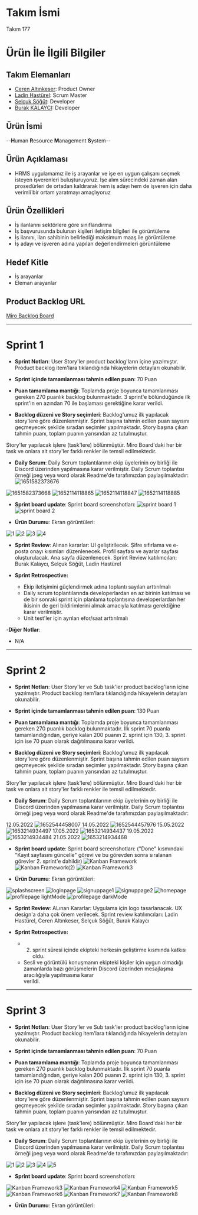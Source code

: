 # **Takım İsmi**

Takım 177

# Ürün İle İlgili Bilgiler

## Takım Elemanları

- [Ceren Altınkeser](https://github.com/cerenal): Product Owner
- [Ladin Hastürel](https://github.com/lhasturel): Scrum Master
- [Selçuk Söğüt](https://github.com/ssogut26): Developer
- [Burak KALAYCI](https://github.com/torukobyte): Developer

## Ürün İsmi

--**H**uman **R**esource **M**anagement **S**ystem--

## Ürün Açıklaması

- HRMS uygulamamız ile iş arayanlar ve işe en uygun çalışanı seçmek isteyen işverenleri
  buluşturuyoruz. İşe alım sürecindeki zaman alan prosedürleri de ortadan kaldırarak hem iş adayı
  hem de işveren için daha verimli bir ortam yaratmayı amaçlıyoruz

## Ürün Özellikleri

- İş ilanlarını sektörlere göre sınıflandırma
- İş başvurusunda bulunan kişileri iletişim bilgileri ile görüntüleme
- İş ilanını, ilan sahibinin belirlediği maksimum maaş ile görüntüleme
- İş adayı ve işveren adına yapılan değerlendirmeleri görüntüleme

## Hedef Kitle

- İş arayanlar
- Eleman arayanlar

## Product Backlog URL

[Miro Backlog Board](https://miro.com/app/board/uXjVO4JxoEI=/)

---

# Sprint 1

- **Sprint Notları**: User Story'ler product backlog'ların içine yazılmıştır. Product backlog item'lara tıklandığında hikayelerin detayları okunabilir.

- **Sprint içinde tamamlanması tahmin edilen puan**: 70 Puan

- **Puan tamamlama mantığı**: Toplamda proje boyunca tamamlanması gereken 270 puanlık backlog bulunmaktadır. 3 sprint'e bölündüğünde ilk sprint'in en azından 70 ile başlaması gerektiğine karar verildi.

- **Backlog düzeni ve Story seçimleri**: Backlog'umuz ilk yapılacak story'lere göre düzenlenmiştir. Sprint başına tahmin edilen puan sayısını geçmeyecek şekilde sıradan seçimler yapılmaktadır. Story başına çıkan tahmin puanı, toplam puanın yarısından az tutulmuştur. 

Story'ler yapılacak işlere (task'lere) bölünmüştür. Miro Board'daki her bir task ve onlara ait story'ler farklı renkler ile temsil edilmektedir.
- **Daily Scrum**: Daily Scrum toplantılarının ekip üyelerinin oy birliği ile Discord üzerinden yapılmasına karar verilmiştir. Daily Scrum toplantısı örneği jpeg veya word olarak Readme'de tarafımızdan paylaşılmaktadır:![1651582373676](https://user-images.githubusercontent.com/100482891/166457600-310661c5-9770-45a2-8b17-30353b4d5d88.jpg)

 ![1651582373668](https://user-images.githubusercontent.com/100482891/166457539-49835715-3038-4e29-9357-00f914f81313.png)
 ![1652114118865](https://user-images.githubusercontent.com/100482891/167456662-9d52f911-773b-4412-b058-0f1c6263b856.jpg)
 ![1652114118847](https://user-images.githubusercontent.com/100482891/167456719-4043c5f4-f989-4964-b4fc-7f9d4cc0c05e.jpg)
 ![1652114118885](https://user-images.githubusercontent.com/100482891/167456777-7f9331d8-8b5f-4b52-a311-2c5e904c38e0.jpg)


- **Sprint board update**: Sprint board screenshotları: 
![sprint board 1](https://user-images.githubusercontent.com/100482891/166457442-644282e1-b6c7-4d83-9bb8-f6856fd23363.jpg)
![sprint board 2](https://user-images.githubusercontent.com/100482891/167455509-d967e519-55d8-4a96-a8da-e019041916a6.jpg)



- **Ürün Durumu**: Ekran görüntüleri:

![1](https://user-images.githubusercontent.com/61664693/167292613-c9ac940a-58ca-47a8-bb32-125dd8faba24.png)
![2](https://user-images.githubusercontent.com/61664693/167292614-59b0fca3-75c9-4941-806a-b2d7da8f0368.png)
![3](https://user-images.githubusercontent.com/61664693/167292615-15f1a526-413c-43de-a571-87e7a2e58c47.png)
![4](https://user-images.githubusercontent.com/61664693/167292612-05e0e6f8-32a7-4118-a0c0-8e01186cfb16.png)

- **Sprint Review**: 
Alınan kararlar: UI geliştirilecek. Şifre sıfırlama ve e-posta onayı kısımları düzenlenecek. Profil sayfası ve ayarlar sayfası oluşturulacak. Ana sayfa düzenlenecek. Sprint Review katılımcıları: Burak Kalaycı, Selçuk Söğüt, Ladin Hastürel

- **Sprint Retrospective:**
  - Ekip iletişimini güçlendirmek adına toplantı sayıları arttırılmalı
  - Daily scrum toplantılarında developerlardan en az birinin katılması ve de bir sonraki sprint için planlama toplantısına developerlardan her
    ikisinin de geri bildirimlerini almak amacıyla katılması gerektiğine karar verilmiştir.
  - Unit test'ler için ayrılan efor/saat arttırılmalı

-**Diğer Notlar**:
- N/A

---

# Sprint 2

- **Sprint Notları**: User Story'ler ve Sub task'ler product backlog'ların içine yazılmıştır. Product backlog item'lara tıklandığında hikayelerin detayları okunabilir.

- **Sprint içinde tamamlanması tahmin edilen puan**: 130 Puan

- **Puan tamamlama mantığı**: Toplamda proje boyunca tamamlanması gereken 270 puanlık backlog bulunmaktadır. İlk sprint 70 puanla tamamlandığından, geriye kalan 200 puanın 2. sprint için 130, 3. sprint için ise 70 puan olarak dağıtılmasına karar verildi.


- **Backlog düzeni ve Story seçimleri**: Backlog'umuz ilk yapılacak story'lere göre düzenlenmiştir. Sprint başına tahmin edilen puan sayısını geçmeyecek şekilde sıradan seçimler yapılmaktadır. Story başına çıkan tahmin puanı, toplam puanın yarısından az tutulmuştur.

Story'ler yapılacak işlere (task'lere) bölünmüştür. Miro Board'daki her bir task ve onlara ait story'ler farklı renkler ile temsil edilmektedir.

- **Daily Scrum**: Daily Scrum toplantılarının ekip üyelerinin oy birliği ile Discord üzerinden yapılmasına karar verilmiştir. Daily Scrum toplantısı örneği jpeg veya word olarak Readme'de tarafımızdan paylaşılmaktadır:

12.05.2022 ![1652544458007](https://user-images.githubusercontent.com/100482891/168445607-aac82d62-0c3d-4aab-b8a0-e9d213db2c1a.jpg)
14.05.2022 ![1652544457976](https://user-images.githubusercontent.com/100482891/168445614-34d3b136-f373-440f-ab88-94a29282282d.jpg)
15.05.2022 ![1653214934497](https://user-images.githubusercontent.com/100482891/169690796-51db568f-fb6d-4b64-bdfc-63c19ade385d.jpg)
17.05.2022 ![1653214934437](https://user-images.githubusercontent.com/100482891/169690847-505da46e-2ecc-4f37-ae4f-2ac7d54e232e.jpg)
19.05.2022 ![1653214934484](https://user-images.githubusercontent.com/100482891/169690881-0bbf1f0c-7957-4e15-b157-16463e897338.jpg)
21.05.2022 ![1653214934468](https://user-images.githubusercontent.com/100482891/169690891-afb9cd99-ca0f-4cd3-81d5-9d0204286237.jpg)



- **Sprint board update**: Sprint board screenshotları: ("Done" kısmındaki "Kayıt sayfasını güncelle" görevi ve bu görevden sonra sıralanan görevler 2. sprint'e dahildir)
![Kanban Framework](https://user-images.githubusercontent.com/100482891/168445693-98797679-3881-45d2-a8db-15d1950f1e89.jpg)
![Kanban Framework(2)](https://user-images.githubusercontent.com/100482891/169690684-ea41fe57-104f-42be-8d21-064dced217ba.jpg)
![Kanban Framework3](https://user-images.githubusercontent.com/100482891/169879281-3d09545b-5e6a-4175-9e61-eb33d8924c10.jpg)


- **Ürün Durumu**: Ekran görüntüleri:

![splashscreen](https://user-images.githubusercontent.com/100482891/169692139-983919bd-c378-4ebf-9ee7-9205647a5fa0.png)
![loginpage](https://user-images.githubusercontent.com/100482891/169798811-3ad4a8b8-04a4-4744-842c-38aa38bd321f.png)
![signuppage1](https://user-images.githubusercontent.com/100482891/169798997-39ab9497-379d-4f7d-9b30-bcbdb428b0bf.png)
![signuppage2](https://user-images.githubusercontent.com/100482891/169799146-69f0a80e-2550-4806-8779-efb4fd951c47.png)
![homepage](https://user-images.githubusercontent.com/100482891/169692157-16a6ce33-a7cd-42de-82ad-0f034226d0f8.png)
![profilepage lightMode](https://user-images.githubusercontent.com/100482891/169692296-1ae694f6-3076-4664-996e-1ff6ab763845.png)
![profilepage darkMode](https://user-images.githubusercontent.com/100482891/169692169-0a206cf5-7b0c-4896-94ab-aa3d1c05875e.png)


- **Sprint Review**: ALınan Kararlar: Uygulama için logo tasarlanacak. UX design'a daha çok önem verilecek. Sprint review katılımcıları: Ladin Hastürel, Ceren Altınkeser, Selçuk Söğüt, Burak Kalaycı


- **Sprint Retrospective:**
  - 2. sprint süresi içinde ekipteki herkesin geliştirme kısmında katkısı oldu.
  - Sesli ve görüntülü konuşmanın ekipteki kişiler için uygun olmadığı zamanlarda bazı görüşmelerin Discord üzerinden mesajlaşma aracılığıyla yapılmasına karar    
    verildi.
  


---

# Sprint 3

- **Sprint Notları**: User Story'ler ve Sub task'ler product backlog'ların içine yazılmıştır. Product backlog item'lara tıklandığında hikayelerin detayları okunabilir.

- **Sprint içinde tamamlanması tahmin edilen puan**: 70 Puan

- **Puan tamamlama mantığı**: Toplamda proje boyunca tamamlanması gereken 270 puanlık backlog bulunmaktadır. İlk sprint 70 puanla tamamlandığından, geriye kalan 200 puanın 2. sprint için 130, 3. sprint için ise 70 puan olarak dağıtılmasına karar verildi.

- **Backlog düzeni ve Story seçimleri**: Backlog'umuz ilk yapılacak story'lere göre düzenlenmiştir. Sprint başına tahmin edilen puan sayısını geçmeyecek şekilde sıradan seçimler yapılmaktadır. Story başına çıkan tahmin puanı, toplam puanın yarısından az tutulmuştur.

Story'ler yapılacak işlere (task'lere) bölünmüştür. Miro Board'daki her bir task ve onlara ait story'ler farklı renkler ile temsil edilmektedir.

- **Daily Scrum**: Daily Scrum toplantılarının ekip üyelerinin oy birliği ile Discord üzerinden yapılmasına karar verilmiştir. Daily Scrum toplantısı örneği jpeg veya word olarak Readme'de tarafımızdan paylaşılmaktadır:

![1](https://user-images.githubusercontent.com/100482891/172007477-1f21add1-abe4-462b-94cc-a5db76245a6c.jpg)
![2](https://user-images.githubusercontent.com/100482891/172007567-d53b07f1-87fd-4b99-a088-996a4de8c5bc.jpg)
![3](https://user-images.githubusercontent.com/100482891/172007773-c88b471e-8844-4a39-8d60-ff8084cf3f39.jpg)
![4](https://user-images.githubusercontent.com/100482891/172007778-e236f904-797d-4515-ba72-be610706dae0.jpg)
![5](https://user-images.githubusercontent.com/100482891/172007785-ca48f456-5deb-4234-a6f0-63599e9cdb16.jpg)


- **Sprint board update**: Sprint board screenshotları:

![Kanban Framework3](https://user-images.githubusercontent.com/100482891/172007836-b298ddd3-7464-427c-a834-72be6b9d1cdd.jpg)
![Kanban Framework4](https://user-images.githubusercontent.com/100482891/172007847-4143c76e-1eda-45e4-a06f-dfbf044f88bb.jpg)
![Kanban Framework5](https://user-images.githubusercontent.com/100482891/172007853-6465e1aa-cbb1-4be0-acd2-c5c4755eba68.jpg)
![Kanban Framework6](https://user-images.githubusercontent.com/100482891/172007856-0c51154e-d3c8-4a85-9f34-084d8acd2c14.jpg)
![Kanban Framework7](https://user-images.githubusercontent.com/100482891/172007859-7840bc62-7349-4bee-9eb5-165f1864442e.jpg)
![Kanban Framework8](https://user-images.githubusercontent.com/100482891/172007860-bbab16d9-111e-47e2-abaf-1ae18d421bb1.jpg)


- **Ürün Durumu**: Ekran görüntüleri:

